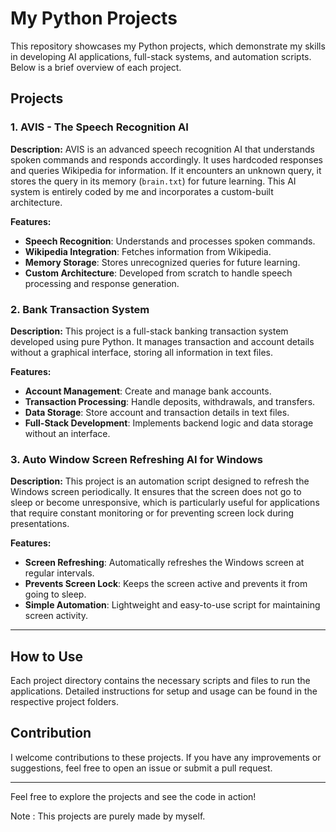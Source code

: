# My Python Projects

This repository showcases my Python projects, which demonstrate my skills in developing AI applications, full-stack systems, and automation scripts. Below is a brief overview of each project.

## Projects

### 1. AVIS - The Speech Recognition AI

**Description:**
AVIS is an advanced speech recognition AI that understands spoken commands and responds accordingly. It uses hardcoded responses and queries Wikipedia for information. If it encounters an unknown query, it stores the query in its memory (`brain.txt`) for future learning. This AI system is entirely coded by me and incorporates a custom-built architecture.

**Features:**
- **Speech Recognition**: Understands and processes spoken commands.
- **Wikipedia Integration**: Fetches information from Wikipedia.
- **Memory Storage**: Stores unrecognized queries for future learning.
- **Custom Architecture**: Developed from scratch to handle speech processing and response generation.

### 2. Bank Transaction System

**Description:**
This project is a full-stack banking transaction system developed using pure Python. It manages transaction and account details without a graphical interface, storing all information in text files.

**Features:**
- **Account Management**: Create and manage bank accounts.
- **Transaction Processing**: Handle deposits, withdrawals, and transfers.
- **Data Storage**: Store account and transaction details in text files.
- **Full-Stack Development**: Implements backend logic and data storage without an interface.

### 3. Auto Window Screen Refreshing AI for Windows

**Description:**
This project is an automation script designed to refresh the Windows screen periodically. It ensures that the screen does not go to sleep or become unresponsive, which is particularly useful for applications that require constant monitoring or for preventing screen lock during presentations.

**Features:**
- **Screen Refreshing**: Automatically refreshes the Windows screen at regular intervals.
- **Prevents Screen Lock**: Keeps the screen active and prevents it from going to sleep.
- **Simple Automation**: Lightweight and easy-to-use script for maintaining screen activity.

---

## How to Use

Each project directory contains the necessary scripts and files to run the applications. Detailed instructions for setup and usage can be found in the respective project folders.

## Contribution

I welcome contributions to these projects. If you have any improvements or suggestions, feel free to open an issue or submit a pull request.

---

Feel free to explore the projects and see the code in action!

Note : This projects are purely made by myself.
